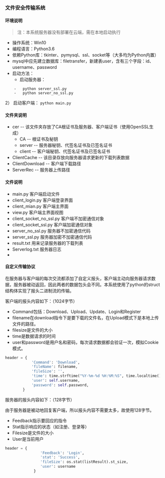 ### 文件安全传输系统

#### 环境说明
> 注：本系统服务器没有部署在云端，需在本地启动执行

- 操作系统：Win10
- 编程语言：Python3.6
- 依赖Python库：tkinter、pymysql、ssl、socket等（大多均为Python内置）
- mysql中应先建立数据库：filetransfer，新建表user，含有三个字段：id、username、password
- 启动方法：
	-   启动服务器：
```
    -   python server_ssl.py 
    -   python server_no_ssl.py
```
2）	启动客户端：
`python main.py`

#### 文件夹说明
- cer -- 该文件夹存放了CA根证书及服务器、客户端证书（使用OpenSSL生成）
    -   CA -- 根证书及秘钥
    -   server -- 服务器秘钥、代签名证书及已签名证书
    -   client -- 客户端秘钥、代签名证书及已签名证书
- ClientCache -- 该目录存放向服务器请求更新的下载列表数据
- ClientDownload -- 客户端下载路径
- ServerRec -- 服务器上传路径

#### 文件说明
- main.py 客户端启动文件
- client_login.py 客户端登录界面
- client_mian.py 客户端主界面
- view.py 客户端主界面视图
- client_socket_no_ssl.py 客户端不加密通信对象
- client_socket_ssl.py 客户端加密通信对象
- server_no_ssl.py 服务器不加密通信代码
- server_ssl.py 服务器加密不加密通信代码
- result.txt 用来记录服务器的下载列表
- Serverlog.txt 服务器日志
- 

#### 自定义传输协议
在服务器与客户端的每次交流都添加了自定义报头，客户端主动向服务器请求数据，服务器被动返回，因此两者的数据包头会不同。本系统使用了python的struct结构体实现了报头二进制流的传输。

客户端的报头内容如下：（1024字节）
- Command包括：Download、Upload、Update、Login和Register
- filename在download指令下是要下载的文件名，在Upload模式下是本地上传文件的路径。
- filesize是文件的大小
- time是数据请求的时间
- user和password是用户名和密码，每次请求数据都会验证一次，模拟Cookie模式。
```python
header = {
            'Command': 'Download',
            'fileName': filename,
            'fileSize': '',
            'time': time.strftime("%Y-%m-%d %H:%M:%S", time.localtime()),
            'user': self.username,
            'password': self.password,
        }
```
服务器的报头内容如下：（128字节）

由于服务器是被动地回复客户端，所以报头内容不需要太多，故使用128字节。
- Feedback指示要回应的指令
- Stat指示响应的状态（如注册、登录等）
- Filesize是文件的大小
- User是当前用户
```python
header = {
                'Feedback': 'Login',
                'stat': 'Success',
                'fileSize': os.stat(listResult).st_size,
                'user': username
             }
```